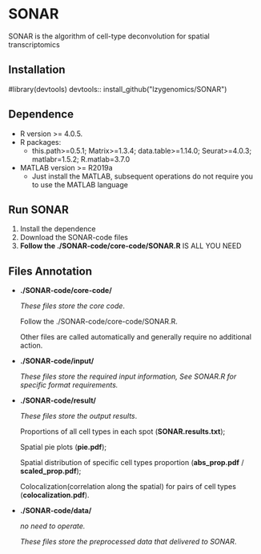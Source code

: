 # SONAR
SONAR is the algorithm of cell-type deconvolution for spatial transcriptomics

## Installation
#library(devtools)
devtools:: install_github("lzygenomics/SONAR")

## Dependence

- R version >= 4.0.5.
- R packages: 
  - this.path>=0.5.1; Matrix>=1.3.4; data.table>=1.14.0; Seurat>=4.0.3;  matlabr=1.5.2; R.matlab=3.7.0
- MATLAB version >= R2019a 
  - Just install the MATLAB, subsequent operations do not require you to use the MATLAB language

## Run SONAR

1. Install the dependence
2. Download the SONAR-code files
3. **Follow the  ./SONAR-code/core-code/SONAR.R** IS ALL YOU NEED

## Files Annotation

- **./SONAR-code/core-code/**	

  *These files store the core code*.
  
  Follow the ./SONAR-code/core-code/SONAR.R. 
  
  Other files are called automatically and generally require no additional action.

- **./SONAR-code/input/**	

  *These files store the required input information, See SONAR.R for specific format requirements.*


- **./SONAR-code/result/**

  *These files store the output results*.

  Proportions of all cell types in each spot (**SONAR.results.txt**);

  Spatial pie plots (**pie.pdf**);

  Spatial distribution of specific cell types proportion (**abs_prop.pdf** / **scaled_prop.pdf**);

  Colocalization(correlation along the spatial) for pairs of cell types (**colocalization.pdf**).


- **./SONAR-code/data/**

  *no need to operate.* 

  *These files store the preprocessed data that delivered to SONAR*.

